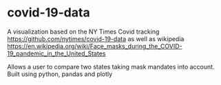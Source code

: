 # covid-19-data
A visualization based on the NY Times Covid tracking https://github.com/nytimes/covid-19-data as well as wikipedia https://en.wikipedia.org/wiki/Face_masks_during_the_COVID-19_pandemic_in_the_United_States

Allows a user to compare two states taking mask mandates into account. Built using python, pandas and plotly
